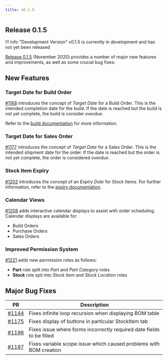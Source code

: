 ```yaml
---
title: v0.1.5
---
```


## Release 0.1.5

!!! info "Development Version"
    v0.1.5 is currently in development and has not yet been released

[Release 0.1.5](https://github.com/inventree/InvenTree/releases/tag/0.1.5) (November 2020) provides a number of major new features and improvements, as well as some crucial bug fixes:

## New Features

### Target Date for Build Order

[#1168](https://github.com/inventree/InvenTree/pull/1168) introduces the concept of *Target Date* for a Build Order. This is the intended completion date for the build. If the date is reached but the build is not yet complete, the build is consider *overdue*.

Refer to the [build documentation](../../build/build/#overdue-builds) for more information.

### Target Date for Sales Order

[#1177](https://github.com/inventree/InvenTree/pull/1177) introduces the concept of *Target Date* for a Sales Order. This is the intended shipment date for the order. If the date is reached but the order is not yet complete, the order is considered *overdue*.

### Stock Item Expiry

[#1202](https://github.com/inventree/InvenTree/pull/1202) introduces the concept of an *Expiry Date* for Stock Items. For further information, refer to the [expiry documentation](../../stock/expiry).

### Calendar Views

[#1208](https://github.com/inventree/InvenTree/pull/1208) adds interactive calendar displays to assist with order scheduling. Calendar displays are available for:

- Build Orders
- Purchase Orders
- Sales Orders

### Improved Permission System

[#1221](https://github.com/inventree/InvenTree/pull/1221) adds new permission roles as follows:

- **Part** role split into *Part* and *Part Category* roles
- **Stock** role spit into *Stock Item* and *Stock Location* roles 

## Major Bug Fixes

| PR | Description |
| --- | --- |
| [#1144](https://github.com/inventree/InvenTree/pull/1144) | Fixes infinite loop recursion when displaying BOM table |
| [#1175](https://github.com/inventree/InvenTree/pull/1175) | Fixes display of buttons in particular StockItem tab |
| [#1196](https://github.com/inventree/InvenTree/pull/1195) | Fixes issue where forms incorrectly required date fields to be filled |
| [#1197](https://github.com/inventree/InvenTree/pull/1197) | Fixes variable scope issue which caused problems with BOM creation |
